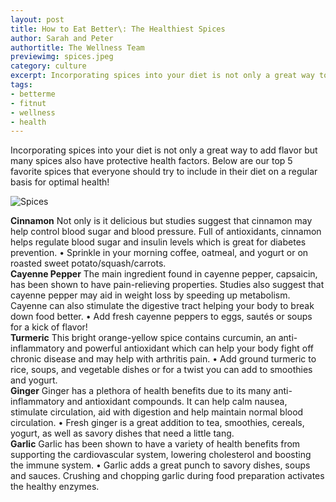 ```yaml
---
layout: post
title: How to Eat Better\: The Healthiest Spices
author: Sarah and Peter
authortitle: The Wellness Team
previewimg: spices.jpeg
category: culture
excerpt: Incorporating spices into your diet is not only a great way to add flavor but many spices also have protective health factors. Here are our top 5 favorite spices that everyone can include in their diet on a regular basis for optimal health!
tags:
- betterme
- fitnut
- wellness
- health
---
```


Incorporating spices into your diet is not only a great way to add flavor but many spices also have protective health factors. Below are our top 5 favorite spices that everyone should try to include in their diet on a regular basis for optimal health!

![Spices](/images/spices.jpeg)

<b>Cinnamon</b>
Not only is it delicious but studies suggest that cinnamon may help control blood sugar and blood pressure. Full of antioxidants, cinnamon helps regulate blood sugar and insulin levels which is great for diabetes prevention.
•	Sprinkle in your morning coffee, oatmeal, and yogurt or on roasted sweet potato/squash/carrots.
<br>
<b>Cayenne Pepper</b>
The main ingredient found in cayenne pepper, capsaicin, has been shown to have pain-relieving properties. Studies also suggest that cayenne pepper may aid in weight loss by speeding up metabolism. Cayenne can also stimulate the digestive tract helping your body to break down food better.
•	Add fresh cayenne peppers to eggs, sautés or soups for a kick of flavor!
<br>
<b>Turmeric</b>
This bright orange-yellow spice contains curcumin, an anti-inflammatory and powerful antioxidant which can help your body fight off chronic disease and may help with arthritis pain.
•	Add ground turmeric to rice, soups, and vegetable dishes or for a twist you can add to smoothies and yogurt.
<br>
<b>Ginger</b>
Ginger has a plethora of health benefits due to its many anti-inflammatory and antioxidant compounds. It can help calm nausea, stimulate circulation, aid with digestion and help maintain normal blood circulation. 
•	Fresh ginger is a great addition to tea, smoothies, cereals, yogurt, as well as savory dishes that need a little tang. 
<br>
<b>Garlic</b>
Garlic has been shown to have a variety of health benefits from supporting the cardiovascular system, lowering cholesterol and boosting the immune system.
•	Garlic adds a great punch to savory dishes, soups and sauces. Crushing and chopping garlic during food preparation activates the healthy enzymes. 